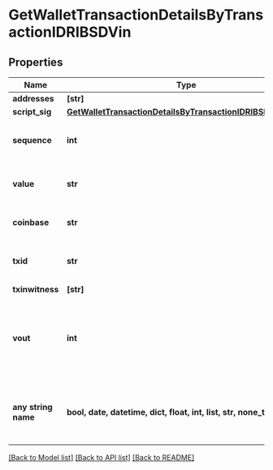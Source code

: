 # GetWalletTransactionDetailsByTransactionIDRIBSDVin


## Properties
Name | Type | Description | Notes
------------ | ------------- | ------------- | -------------
**addresses** | **[str]** |  | 
**script_sig** | [**GetWalletTransactionDetailsByTransactionIDRIBSDScriptSig**](GetWalletTransactionDetailsByTransactionIDRIBSDScriptSig.md) |  | 
**sequence** | **int** | Represents the script sequence number. | 
**value** | **str** | Represents the sent/received amount. | 
**coinbase** | **str** | Represents the coinbase hex. | [optional] 
**txid** | **str** | Represents the reference transaction identifier. | [optional] 
**txinwitness** | **[str]** |  | [optional] 
**vout** | **int** | It refers to the index of the output address of this transaction. The index starts from 0. | [optional] 
**any string name** | **bool, date, datetime, dict, float, int, list, str, none_type** | any string name can be used but the value must be the correct type | [optional]

[[Back to Model list]](../README.md#documentation-for-models) [[Back to API list]](../README.md#documentation-for-api-endpoints) [[Back to README]](../README.md)


